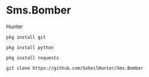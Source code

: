 # Sms.Bomber
Hunter

`pkg install git`

`pkg install python`

`pkg install requests`

`git clone https://github.com/SoheilHunter/Sms.Bomber`
